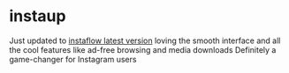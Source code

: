 # instaup
Just updated to [instaflow latest version](https://instaaups.com/instaflow-apk/) loving the smooth interface and all the cool features like ad-free browsing and media downloads Definitely a game-changer for Instagram users

